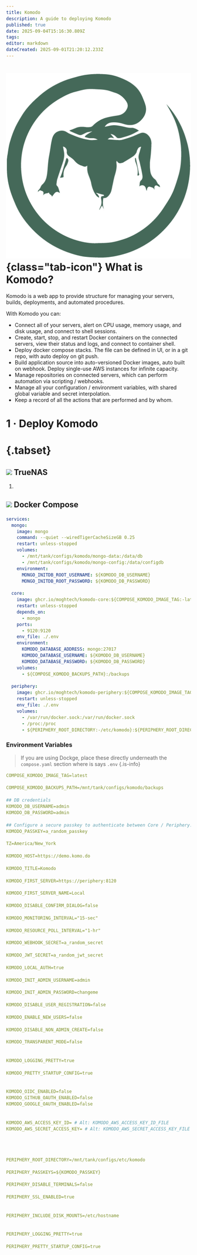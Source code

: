 ```yaml
---
title: Komodo
description: A guide to deploying Komodo
published: true
date: 2025-09-04T15:16:30.809Z
tags: 
editor: markdown
dateCreated: 2025-09-01T21:20:12.233Z
---
```


# ![](/komodo.png){class="tab-icon"} What is Komodo?
Komodo is a web app to provide structure for managing your servers, builds, deployments, and automated procedures.

With Komodo you can:

- Connect all of your servers, alert on CPU usage, memory usage, and disk usage, and connect to shell sessions.
- Create, start, stop, and restart Docker containers on the connected servers, view their status and logs, and connect to container shell.
- Deploy docker compose stacks. The file can be defined in UI, or in a git repo, with auto deploy on git push.
- Build application source into auto-versioned Docker images, auto built on webhook. Deploy single-use AWS instances for infinite capacity.
- Manage repositories on connected servers, which can perform automation via scripting / webhooks.
- Manage all your configuration / environment variables, with shared global variable and secret interpolation.
- Keep a record of all the actions that are performed and by whom.



# 1 · Deploy Komodo
# {.tabset}
## <img src="/truenas.png" class="tab-icon"> TrueNAS

1. 


## <img src="/docker.png" class="tab-icon"> Docker Compose


```yaml
services:
  mongo:
    image: mongo
    command: --quiet --wiredTigerCacheSizeGB 0.25
    restart: unless-stopped
    volumes:
      - /mnt/tank/configs/komodo/mongo-data:/data/db
      - /mnt/tank/configs/komodo/mongo-config:/data/configdb
    environment:
      MONGO_INITDB_ROOT_USERNAME: ${KOMODO_DB_USERNAME}
      MONGO_INITDB_ROOT_PASSWORD: ${KOMODO_DB_PASSWORD}
  
  core:
    image: ghcr.io/moghtech/komodo-core:${COMPOSE_KOMODO_IMAGE_TAG:-latest}
    restart: unless-stopped
    depends_on:
      - mongo
    ports:
      - 9120:9120
    env_file: ./.env
    environment:
      KOMODO_DATABASE_ADDRESS: mongo:27017
      KOMODO_DATABASE_USERNAME: ${KOMODO_DB_USERNAME}
      KOMODO_DATABASE_PASSWORD: ${KOMODO_DB_PASSWORD}
    volumes:
      - ${COMPOSE_KOMODO_BACKUPS_PATH}:/backups

  periphery:
    image: ghcr.io/moghtech/komodo-periphery:${COMPOSE_KOMODO_IMAGE_TAG:-latest}
    restart: unless-stopped
    env_file: ./.env
    volumes:
      - /var/run/docker.sock:/var/run/docker.sock
      - /proc:/proc
      - ${PERIPHERY_ROOT_DIRECTORY:-/etc/komodo}:${PERIPHERY_ROOT_DIRECTORY:-/etc/komodo}
```

### Environment Variables

> If you are using Dockge, place these directly underneath the `compose.yaml` section where is says `.env`
{.is-info}

```yaml
COMPOSE_KOMODO_IMAGE_TAG=latest

COMPOSE_KOMODO_BACKUPS_PATH=/mnt/tank/configs/komodo/backups

## DB credentials
KOMODO_DB_USERNAME=admin
KOMODO_DB_PASSWORD=admin

## Configure a secure passkey to authenticate between Core / Periphery.
KOMODO_PASSKEY=a_random_passkey

TZ=America/New_York

KOMODO_HOST=https://demo.komo.do

KOMODO_TITLE=Komodo

KOMODO_FIRST_SERVER=https://periphery:8120

KOMODO_FIRST_SERVER_NAME=Local

KOMODO_DISABLE_CONFIRM_DIALOG=false

KOMODO_MONITORING_INTERVAL="15-sec"

KOMODO_RESOURCE_POLL_INTERVAL="1-hr"

KOMODO_WEBHOOK_SECRET=a_random_secret

KOMODO_JWT_SECRET=a_random_jwt_secret

KOMODO_LOCAL_AUTH=true

KOMODO_INIT_ADMIN_USERNAME=admin

KOMODO_INIT_ADMIN_PASSWORD=changeme

KOMODO_DISABLE_USER_REGISTRATION=false

KOMODO_ENABLE_NEW_USERS=false

KOMODO_DISABLE_NON_ADMIN_CREATE=false

KOMODO_TRANSPARENT_MODE=false


KOMODO_LOGGING_PRETTY=true

KOMODO_PRETTY_STARTUP_CONFIG=true


KOMODO_OIDC_ENABLED=false
KOMODO_GITHUB_OAUTH_ENABLED=false
KOMODO_GOOGLE_OAUTH_ENABLED=false


KOMODO_AWS_ACCESS_KEY_ID= # Alt: KOMODO_AWS_ACCESS_KEY_ID_FILE
KOMODO_AWS_SECRET_ACCESS_KEY= # Alt: KOMODO_AWS_SECRET_ACCESS_KEY_FILE




PERIPHERY_ROOT_DIRECTORY=/mnt/tank/configs/etc/komodo

PERIPHERY_PASSKEYS=${KOMODO_PASSKEY}

PERIPHERY_DISABLE_TERMINALS=false

PERIPHERY_SSL_ENABLED=true


PERIPHERY_INCLUDE_DISK_MOUNTS=/etc/hostname


PERIPHERY_LOGGING_PRETTY=true

PERIPHERY_PRETTY_STARTUP_CONFIG=true
```